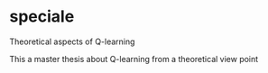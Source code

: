 # speciale
Theoretical aspects of Q-learning

This a master thesis about Q-learning from a theoretical view point
